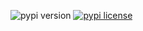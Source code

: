 ![pypi version]
[![pypi license]](https://github.com/githashem/pkg-cli/blob/main/LICENSE)


<!-- MarkDown Links -->
[pypi version]: https://img.shields.io/pypi/v/pkg-cli?color=blue&style=flat-square
[pypi license]: https://img.shields.io/pypi/l/pkg-cli?color=blue&style=flat-square

